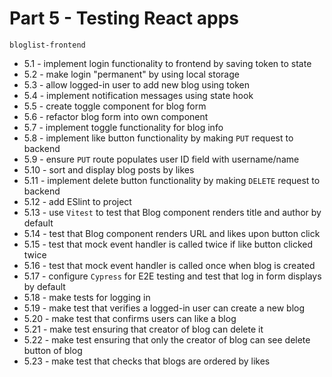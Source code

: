 # Part 5 - Testing React apps

`bloglist-frontend`

- 5.1 - implement login functionality to frontend by saving token to state
- 5.2 - make login "permanent" by using local storage
- 5.3 - allow logged-in user to add new blog using token
- 5.4 - implement notification messages using state hook
- 5.5 - create toggle component for blog form
- 5.6 - refactor blog form into own component
- 5.7 - implement toggle functionality for blog info
- 5.8 - implement like button functionality by making `PUT` request to backend
- 5.9 - ensure `PUT` route populates user ID field with username/name
- 5.10 - sort and display blog posts by likes
- 5.11 - implement delete button functionality by making `DELETE` request to backend
- 5.12 - add ESlint to project
- 5.13 - use `Vitest` to test that Blog component renders title and author by default
- 5.14 - test that Blog component renders URL and likes upon button click
- 5.15 - test that mock event handler is called twice if like button clicked twice
- 5.16 - test that mock event handler is called once when blog is created
- 5.17 - configure `Cypress` for E2E testing and test that log in form displays by default
- 5.18 - make tests for logging in
- 5.19 - make test that verifies a logged-in user can create a new blog
- 5.20 - make test that confirms users can like a blog
- 5.21 - make test ensuring that creator of blog can delete it
- 5.22 - make test ensuring that only the creator of blog can see delete button of blog
- 5.23 - make test that checks that blogs are ordered by likes

